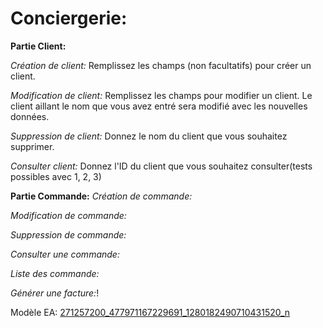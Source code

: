 # Conciergerie:


**Partie Client:**

*Création de client:* Remplissez les champs (non facultatifs) pour créer un client.

*Modification de client:* Remplissez les champs pour modifier un client. Le client aillant le nom que vous avez entré sera modifié avec les nouvelles données.

*Suppression de client:* Donnez le nom du client que vous souhaitez supprimer.

*Consulter client:* Donnez l'ID du client que vous souhaitez consulter(tests possibles avec 1, 2, 3)



**Partie Commande:**
*Création de commande:* 

*Modification de commande:*

*Suppression de commande:*

*Consulter une commande:*

*Liste des commande:*

*Générer une facture:*!



Modèle EA: [271257200_477971167229691_1280182490710431520_n](https://user-images.githubusercontent.com/92999833/150653166-4f2d2f6f-40bd-4034-b1f5-8a7d6ff8016f.png)



